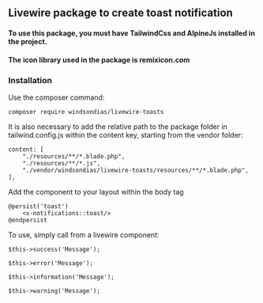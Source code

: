## Livewire package to create toast notification

#### To use this package, you must have TailwindCss and AlpineJs installed in the project.

#### The icon library used in the package is remixicon.com

### Installation

Use the composer command:

    composer require windsondias/livewire-toasts

It is also necessary to add the relative path to the package folder in tailwind.config.js within the content key, starting from the vendor folder:
    
    content: [
        "./resources/**/*.blade.php",
        "./resources/**/*.js",
        "./vendor/windsondias/livewire-toasts/resources/**/*.blade.php",
    ],

Add the component to your layout within the body tag

    @persist('toast')
        <x-notifications::toast/>
    @endpersist

To use, simply call from a livewire component:

    $this->success('Message');
    
    $this->error('Message');

    $this->information('Message');

    $this->warning('Message');